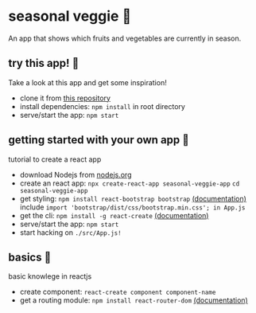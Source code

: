 # seasonal veggie 🍆
An app that shows which fruits and vegetables are currently in season.

## try this app! 🍍
Take a look at this app and get some inspiration!

- clone it from [this repository](https://github.com/julian-blaschke/seasonal-veggie.git)
- install dependencies:
    `npm install` in root directory 
- serve/start the app:
    `npm start`

## getting started with your own app 🍒
tutorial to create a react app

- download Nodejs from [nodejs.org](https://nodejs.org/en/`)
- create an react app:
    `npx create-react-app seasonal-veggie-app`
    `cd seasonal-veggie-app`
- get styling:
    `npm install react-bootstrap bootstrap` [(documentation)](https://react-bootstrap.netlify.com/)
    include `import 'bootstrap/dist/css/bootstrap.min.css'; in App.js`
- get the cli:
    `npm install -g react-create` [(documentation)](https://www.npmjs.com/package/react-create)
- serve/start the app:
    `npm start`
- start hacking on `./src/App.js!`

## basics 🍑
basic knowlege in reactjs

- create component:
    `react-create component component-name`
- get a routing module: 
    `npm install react-router-dom` [(documentation)](https://codeburst.io/getting-started-with-react-router-5c978f70df91)
